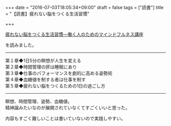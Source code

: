 +++
date = "2016-07-03T18:05:34+09:00"
draft = false
tags = ["読書"]
title = "【読書】疲れない脳をつくる生活習慣"

+++

<a  href="http://www.amazon.co.jp/gp/product/4833421607/ref=as_li_qf_sp_asin_tl?ie=UTF8&camp=247&creative=1211&creativeASIN=4833421607&linkCode=as2&tag=kotazi-22">疲れない脳をつくる生活習慣―働く人のためのマインドフルネス講座</a><img src="http://ir-jp.amazon-adsystem.com/e/ir?t=kotazi-22&l=as2&o=9&a=4833421607" width="1" height="1" border="0" alt="" style="border:none !important; margin:0px !important;" />

を読みました。

<hr>

第１章◆1日5分の瞑想が人生を変える  
第２章◆時間管理の肝は睡眠にあり  
第３章◆仕事のパフォーマンスを劇的に高める姿勢術  
第４章◆血糖値を制する者は仕事を制す  
第５章◆疲れない脳をつくるための1日の過ごし方  

<hr>

瞑想、時間管理、姿勢、血糖値。  
精神論みたいなのが展開されていなくてすごくいいと思った。

内容もすごく難しいことは書いていないので実践しやすい。

